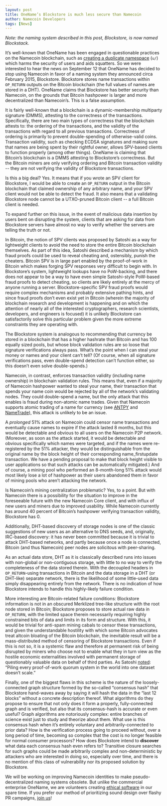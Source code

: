 ```yaml
---
layout: post
title: OneName’s Blockstore is much less secure than Namecoin
author: Namecoin Developers
tags: [News]
---
```

*Note: the naming system described in this post, Blockstore, is now named Blockstack.*

It’s well-known that OneName has been engaged in questionable practices on the Namecoin blockchain, such as [creating a duplicate namespace]({{site.baseurl}}2015/09/01/why-duplicate-namespaces-are-bad-for-users.html) (`u/`) which harms the security of users and aids squatters.  So we were interested to hear the news on September 12 that OneName has decided to stop using Namecoin in favor of a naming system they announced circa February 2015, Blockstore.  Blockstore stores name transactions within `OP_RETURN` outputs on the Bitcoin blockchain (the full values of names are stored in a DHT).  OneName claims that Blockstore has better security than Namecoin, on the grounds that Bitcoin hashpower is larger and more decentralized than Namecoin’s.  This is a false assumption.

It is fairly well-known that a blockchain is a dynamic-membership multiparty signature (DMMS), attesting to the correctness of the transactions.  Specifically, there are two main types of correctness that the blockchain attests to: the ordering of the transactions, and the validity of the transactions with regard to all previous transactions.  Correctness of ordering is primarily to prevent double-spending of otherwise-valid coins.  Transaction validity, such as checking ECDSA signatures and making sure that names are being spent by their rightful owner, allows SPV-based clients to function properly (among other things).  OneName is claiming that Bitcoin’s blockchain is a DMMS attesting to Blockstore’s correctness.  But the Bitcoin miners are only verifying ordering and Bitcoin transaction validity -- they are not verifying the validity of Blockstore transactions.

Is this a big deal?  Yes.  It means that if you wrote an SPV client for Blockstore, I would be able to create an `OP_RETURN` output in the Bitcoin blockchain that claimed ownership of any arbitrary name, and your SPV client would not be able to detect the fraud.  It also means that a validating Blockstore node cannot be a UTXO-pruned Bitcoin client -- a full Bitcoin client is needed.

To expand further on this issue, in the event of malicious data insertion by users bent on disrupting the system, clients that are asking for data from Blockstore servers have almost no way to verify whether the servers are telling the truth or not.

In Bitcoin, the notion of SPV clients was proposed by Satoshi as a way for lightweight clients to avoid the need to store the entire Bitcoin blockchain themselves. As part of this idea, Satoshi described a mechanism by which fraud proofs could be used to reveal cheating and, ostensibly, punish the cheaters. Bitcoin SPV is in large part enabled by the proof-of-work in Bitcoin which makes forging SPV responses very difficult to begin with. In Blockstore’s system, lightweight lookups have no PoW-backing, and there does not appear to be a way to have even simple Satoshi-style PoW-based fraud proofs to detect cheating, so clients are likely entirely at the mercy of anyone running a server. Blockstore-specific SPV fraud proofs would require complex mechanisms and probably extensive pathing hints, and since fraud proofs don’t even exist yet in Bitcoin (wherein the majority of blockchain research and development is happening and on which the attention of nearly all of the interested cryptographers, research scientists, developers, and engineers is focused) it is unlikely Blockstore can satisfactorily solve this particular problem given the more extreme constraints they are operating with.

The Blockstore system is analogous to recommending that currency be stored in a blockchain that has a higher hashrate than Bitcoin and has 100 equally sized pools, but whose block validation rules are so loose that signature verifications always pass.  What’s the point when I can steal your money or names and your client can’t tell?  (Of course, when all signature verifications pass, even double-spend detection can’t function either, so this doesn’t even solve double-spends.)

Namecoin, in contrast, enforces transaction validity (including name ownership) in blockchain validation rules.  This means that, even if a majority of Namecoin hashpower wanted to steal your name, their transaction that spends your name coin would be rejected by all of the network’s validating nodes.  They could double-spend a name, but the only attack that this enables is fraud during non-atomic name trades.  Given that Namecoin supports atomic trading of a name for currency (see [ANTPY](https://github.com/phelixnmc/antpy) and [NameTrade](https://github.com/ryancdotorg/nametrade)), this attack is unlikely to be an issue.

A *prolonged* 51% attack on Namecoin could censor name transactions and eventually cause names to expire if the attack lasted 8 months, but this would be detectable and obvious to all users on the Namecoin P2P network.  (Moreover, as soon as the attack started, it would be detectable and obvious specifically which names were targeted, and if the names were re-registered by the 51% attacker, they would be distinguishable from the original name by the block height of their corresponding name_firstupdate transaction.  We have a pending proposal to make that block height visible to user applications so that such attacks can be automatically mitigated.)  And of course, a mining pool who performed an 8-month-long 51% attack would most likely lose a lot of hashpower as their users abandoned them in favor of mining pools who aren’t attacking the network.

Is Namecoin’s mining centralization problematic?  Yes, to a point. But with Namecoin there is a possibility for the situation to improve in the foreseeable future with the new Namecoin Core client, and with influx of new users and miners due to improved usability. While Namecoin currently has around 40 percent of Bitcoin’s hashpower verifying transaction validity, Blockstore has 0.

Additionally, DHT-based discovery of storage nodes is one of the classic suggestions of new users as an alternative to DNS seeds, and, originally, IRC-based discovery: it has never been committed because it is trivial to attack DHT-based networks, and partly because once a node is connected, Bitcoin (and thus Namecoin) peer nodes are solicitous with peer-sharing.

As an actual data store, DHT as it is classically described runs into issues with non-global or non-contiguous storage, with little to no way to verify the completeness of the data stored therein. With the decoupled headers in `OP_RETURN`-using transactions in Bitcoin and the data storage in a DHT (or DHT-like) separate network, there is the likelihood of some little-used data simply disappearing entirely from the network. There is no indication of how Blockstore intends to handle this highly-likely failure condition.

More interesting are Bitcoin-related failure conditions: Blockstore information is not in an obscured Merklized tree-like structure with the root node stored in Bitcoin; Blockstore proposes to store actual raw data in `OP_RETURN`, with the limited space therein necessarily requiring highly constrained bits of data and limits in its form and structure. With this, it would be trivial for anti-spam mining cabals to censor these transactions, and given the understandable hostility with which some Bitcoin advocates treat altcoin bloating of the Bitcoin blockchain, the inevitable result will be a mass-distributed method of censoring of Blockstore transactions. Even if this is not so, it is a systemic flaw and therefore at permanent risk of being disrupted by miners who choose not to enable what they in turn view as the hostile economic externalities involved with permanent storage of questionably valuable data on behalf of third parties. As Satoshi [noted](https://bitcointalk.org/index.php?topic=1790.msg28917#msg28917): “Piling every proof-of-work quorum system in the world into one dataset doesn’t scale.”

Finally, one of the biggest flaws in this scheme is the nature of the loosely-connected graph structure formed by the so-called “consensus hash” that Blockstore hand-waves away by saying it will hash the data in the “last 12 blocks” without a concrete description thereof. What algorithms do they propose to ensure that not only does it form a properly, fully-connected graph and is verified, but also that its consensus-hash is accurate or even useful? Graph algorithms are notoriously complex: entire branches of science exist just to study and theorize about them. What use is this consensus hash when it’s entirely voluntary and arbitrarily-connected to prior data? How is the verification process going to proceed without, over a long period of time, becoming so complex that the cost is no longer feasible for normal consumer processors? How does Blockstore intend to **discover** what data each consensus hash even refers to? Transitive closure searches for such graphs could be made arbitrarily complex and non-deterministic by attackers who are interested in doing so, especially over time, and there is no mention of this class of vulnerability nor its proposed solution by Blockstore.

We will be working on improving Namecoin identities to make pseudo-decentralized naming systems obsolete. But unlike the commercial enterprise OneName, we are volunteers creating [ethical software](https://www.youtube.com/watch?v=jh8supIUj6c&feature=youtu.be&t=3221) in our spare time. If you prefer our method of prioritizing sound design over flashy PR campaigns, [join us](https://forum.namecoin.org/)!